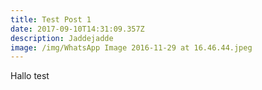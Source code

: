 ```yaml
---
title: Test Post 1
date: 2017-09-10T14:31:09.357Z
description: Jaddejadde
image: /img/WhatsApp Image 2016-11-29 at 16.46.44.jpeg
---
```

Hallo test
